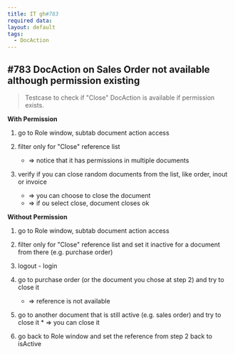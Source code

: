 ```yaml
---
title: IT gh#783
required data:
layout: default
tags:
  - DocAction
---
```

## #783 DocAction on Sales Order not available although permission existing

> Testcase to check if "Close" DocAction is available if permission exists.

**With Permission**

1. go to Role window, subtab document action access

2. filter only for "Close" reference list
	* => notice that it has permissions in multiple documents
	
3. verify if you can close random documents from the list, like order, inout or invoice
	* => you can choose to close the document
	* => if ou select close, document closes ok
	
**Without Permission**

1. go to Role window, subtab document action access	

2. filter only for "Close" reference list and set it inactive for a document from there (e.g. purchase order)

3. logout - login

4. go to purchase order (or the document you chose at step 2) and try to close it
	* => reference is not available 
	
5. go to another document that is still active (e.g. sales order) and try to close it
		* => you can close it 

6. go back to Role window and set the reference from step 2 back to isActive